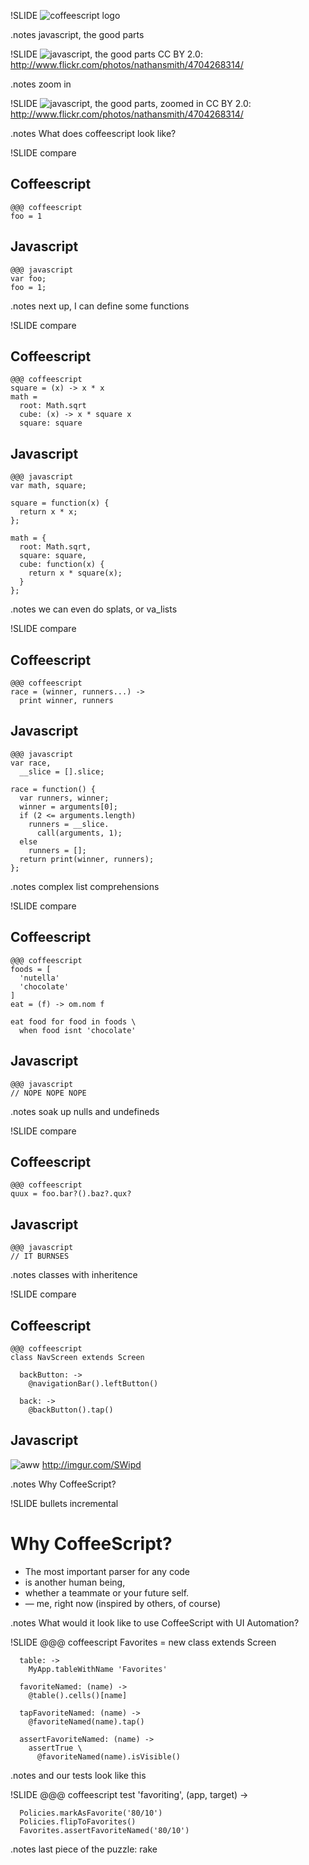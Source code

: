 !SLIDE
![coffeescript logo](coffeescript.png)

.notes javascript, the good parts

!SLIDE
![javascript, the good parts](javascript.jpeg)
<span class="attribution">CC BY 2.0: http://www.flickr.com/photos/nathansmith/4704268314/</span>

.notes zoom in

!SLIDE
![javascript, the good parts, zoomed in](javascript-zoomed.png)
<span class="attribution">CC BY 2.0: http://www.flickr.com/photos/nathansmith/4704268314/</span>

.notes What does coffeescript look like?

!SLIDE compare
## Coffeescript
    @@@ coffeescript
    foo = 1

## Javascript
    @@@ javascript
    var foo;
    foo = 1;
.notes next up, I can define some functions


!SLIDE compare
## Coffeescript
    @@@ coffeescript
    square = (x) -> x * x
    math =
      root: Math.sqrt
      cube: (x) -> x * square x
      square: square


## Javascript
    @@@ javascript
    var math, square;

    square = function(x) {
      return x * x;
    };

    math = {
      root: Math.sqrt,
      square: square,
      cube: function(x) {
        return x * square(x);
      }
    };
.notes we can even do splats, or va_lists


!SLIDE compare
## Coffeescript
    @@@ coffeescript
    race = (winner, runners...) ->
      print winner, runners

## Javascript
    @@@ javascript
    var race,
      __slice = [].slice;

    race = function() {
      var runners, winner;
      winner = arguments[0];
      if (2 <= arguments.length)
        runners = __slice.
          call(arguments, 1);
      else
        runners = [];
      return print(winner, runners);
    };
.notes complex list comprehensions


!SLIDE compare
## Coffeescript
    @@@ coffeescript
    foods = [
      'nutella'
      'chocolate'
    ]
    eat = (f) -> om.nom f

    eat food for food in foods \
      when food isnt 'chocolate'

## Javascript
    @@@ javascript
    // NOPE NOPE NOPE
.notes soak up nulls and undefineds


!SLIDE compare
## Coffeescript
    @@@ coffeescript
    quux = foo.bar?().baz?.qux?

## Javascript
    @@@ javascript
    // IT BURNSES
.notes classes with inheritence


!SLIDE compare
## Coffeescript
    @@@ coffeescript
    class NavScreen extends Screen

      backButton: ->
        @navigationBar().leftButton()

      back: ->
        @backButton().tap()

## Javascript
![aww](rain-sm.gif)
<span class="attribution">http://imgur.com/SWipd</span>

.notes Why CoffeeScript?

!SLIDE bullets incremental
# Why CoffeeScript?
* The most important parser for any code
* is another human being,
* whether a teammate or your future self.
* <span class="attribution">— me, right now (inspired by others, of course)</span>

.notes What would it look like to use CoffeeScript with UI Automation?

!SLIDE
    @@@ coffeescript
    Favorites = new class extends Screen

      table: ->
        MyApp.tableWithName 'Favorites'

      favoriteNamed: (name) ->
        @table().cells()[name]

      tapFavoriteNamed: (name) ->
        @favoriteNamed(name).tap()

      assertFavoriteNamed: (name) ->
        assertTrue \
          @favoriteNamed(name).isVisible()

.notes and our tests look like this

!SLIDE
    @@@ coffeescript
    test 'favoriting', (app, target) ->

      Policies.markAsFavorite('80/10')
      Policies.flipToFavorites()
      Favorites.assertFavoriteNamed('80/10')

.notes last piece of the puzzle: rake
